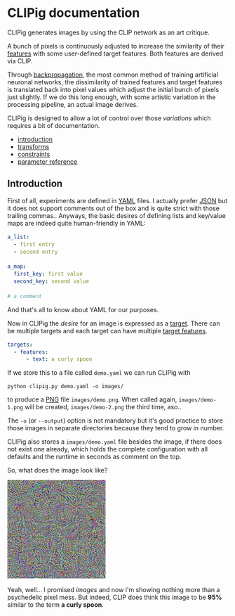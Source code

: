 # CLIPig documentation

CLIPig generates images by using the CLIP network as an art critique. 

A bunch of pixels is continuously adjusted to increase the 
similarity of their [features](#targetsfeatures) with some user-defined
target features. Both features are derived via CLIP.

Through [backpropagation](https://en.wikipedia.org/wiki/Backpropagation),
the most common method of training artificial neuronal networks, the
dissimilarity of trained features and target features is 
translated back into pixel values which adjust the initial bunch of pixels
just slightly. If we do this long enough, with some
artistic variation in the processing pipeline, an actual image derives.  

CLIPig is designed to allow a lot of control over those *variations* 
which requires a bit of documentation. 

- [introduction](#introduction)
- [transforms](#transforms)
- [constraints](#constraints)
- [parameter reference](#reference)


## Introduction

First of all, experiments are defined in [YAML](https://yaml.org/) files.
I actually prefer [JSON](https://www.json.org/) but it does not support
comments out of the box and is quite strict with those trailing commas..
Anyways, the basic desires of defining lists and key/value maps are indeed
quite human-friendly in YAML: 

```yaml
a_list:
  - first entry
  - second entry

a_map:
  first_key: first value
  second_key: second value

# a comment
```

And that's all to know about YAML for our purposes. 

Now in CLIPig the *desire* for an image is expressed as a [target](#targets).
There can be multiple targets and each target can have multiple 
[target features](#targetsfeatures).

```yaml
targets:
  - features:
      - text: a curly spoon
```

If we store this to a file called `demo.yaml` we can run CLIPig with

```shell script
python clipig.py demo.yaml -o images/
```

to produce a [PNG](https://en.wikipedia.org/wiki/Portable_Network_Graphics)
file `images/demo.png`. When called again, `images/demo-1.png` will be 
created, `images/demo-2.png` the third time, aso..

The `-o` (or `--output`) option is not mandatory but it's good practice
to store those images in separate directories because they tend to grow
in number.

CLIPig also stores a `images/demo.yaml` file besides the image, if there
does not exist one already, which holds the complete configuration with 
all defaults and the runtime in seconds as comment on the top. 

So, what does the image look like?

![a badly rendered curly spoon](docs/demo1.png)

Yeah, well... I promised *images* and now i'm showing nothing more than 
a psychedelic pixel mess. But indeed, CLIP does think this image to 
be **95%** similar to the term **a curly spoon**.  

